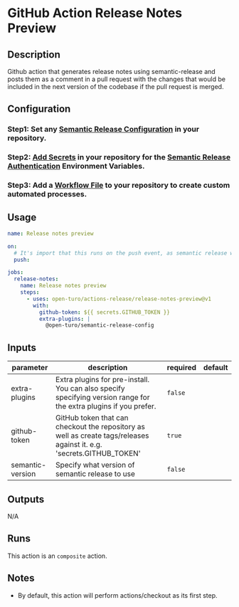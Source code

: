 # GitHub Action Release Notes Preview

## Description

Github action that generates release notes using semantic-release and posts them as a comment in a pull request with the changes that would be included in the next version of the codebase if the pull request is merged.

## Configuration

### Step1: Set any [Semantic Release Configuration](https://github.com/semantic-release/semantic-release/blob/master/docs/usage/configuration.md#configuration) in your repository.

### Step2: [Add Secrets](https://help.github.com/en/actions/configuring-and-managing-workflows/creating-and-storing-encrypted-secrets) in your repository for the [Semantic Release Authentication](https://github.com/semantic-release/semantic-release/blob/master/docs/usage/ci-configuration.md#authentication) Environment Variables.

### Step3: Add a [Workflow File](https://help.github.com/en/articles/workflow-syntax-for-github-actions) to your repository to create custom automated processes.

## Usage

```yaml
name: Release notes preview

on:
  # It's import that this runs on the push event, as semantic release will not run on pull_request events
  push:

jobs:
  release-notes:
    name: Release notes preview
    steps:
      - uses: open-turo/actions-release/release-notes-preview@v1
        with:
          github-token: ${{ secrets.GITHUB_TOKEN }}
          extra-plugins: |
            @open-turo/semantic-release-config
```

## Inputs

| parameter        | description                                                                                                           | required | default |
| ---------------- | --------------------------------------------------------------------------------------------------------------------- | -------- | ------- |
| extra-plugins    | Extra plugins for pre-install. You can also specify specifying version range for the extra plugins if you prefer.     | `false`  |         |
| github-token     | GitHub token that can checkout the repository as well as create tags/releases against it. e.g. 'secrets.GITHUB_TOKEN' | `true`   |         |
| semantic-version | Specify what version of semantic release to use                                                                       | `false`  |         |

## Outputs

N/A

## Runs

This action is an `composite` action.

## Notes

- By default, this action will perform actions/checkout as its first step.
